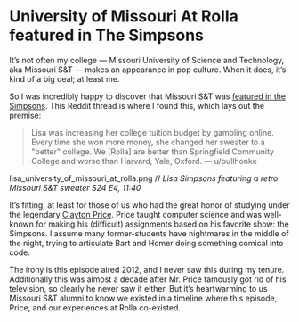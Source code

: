 # University of Missouri At Rolla featured in The Simpsons
It’s not often my college — Missouri University of Science and Technology, aka Missouri S&T — makes an appearance in pop culture. When it does, it’s kind of a big deal; at least me.

So I was incredibly happy to discover that Missouri S&T was [featured in the Simpsons](https://www.reddit.com/r/Rolla/comments/131hg4/umr_on_the_simpsons/). This Reddit thread is where I found this, which lays out the premise:

> Lisa was increasing her college tuition budget by gambling online. Every time she won more money, she changed her sweater to a "better" college. We [Rolla] are better than Springfield Community College and worse than Harvard, Yale, Oxford. — u/bullhonke

lisa_university_of_missouri_at_rolla.png
// *Lisa Simpsons featuring a retro Missouri S&T sweater S24 E4, 11:40*

It’s fitting, at least for those of us who had the great honor of studying under the legendary [Clayton Price](https://sites.google.com/a/mst.edu/price/). Price taught computer science and was well-known for making his (difficult) assignments based on his favorite show: the Simpsons. I assume many former-students have nightmares in the middle of the night, trying to articulate Bart and Homer doing something comical into code.

The irony is this episode aired 2012, and I never saw this during my tenure. Additionally this was almost a decade after Mr. Price famously got rid of his television, so clearly he never saw it either. But it’s heartwarming to us Missouri S&T alumni to know we existed in a timeline where this episode, Price, and our experiences at Rolla co-existed.